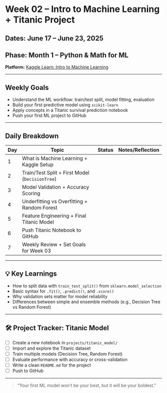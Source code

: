 # Week 02 – Intro to Machine Learning + Titanic Project

## Dates: June 17 – June 23, 2025  
## Phase: Month 1 – Python & Math for ML  
**Platform:** [Kaggle Learn: Intro to Machine Learning](https://www.kaggle.com/learn/intro-to-machine-learning)

---

## Weekly Goals
- Understand the ML workflow: train/test split, model fitting, evaluation
- Build your first predictive model using `scikit-learn`
- Apply concepts in a Titanic survival prediction notebook
- Push your first ML project to GitHub

---

## Daily Breakdown

| Day | Topic                                          | Status       | Notes/Reflection |
|-----|------------------------------------------------|--------------|------------------|
| 1   | What is Machine Learning + Kaggle Setup        |              |                  |
| 2   | Train/Test Split + First Model (`DecisionTree`) |              |                  |
| 3   | Model Validation + Accuracy Scoring            |              |                  |
| 4   | Underfitting vs Overfitting + Random Forest    |              |                  |
| 5   | Feature Engineering + Final Titanic Model      |              |                  |
| 6   | Push Titanic Notebook to GitHub                |              |                  |
| 7   | Weekly Review + Set Goals for Week 03          |              |                  |

---

## 💡 Key Learnings

- How to split data with `train_test_split()` from `sklearn.model_selection`
- Basic syntax for `.fit()`, `.predict()`, and `.score()`
- Why validation sets matter for model reliability
- Differences between simple and ensemble methods (e.g., Decision Tree vs Random Forest)

---

## 🛠️ Project Tracker: Titanic Model

- [ ] Create a new notebook in `projects/titanic_model/`
- [ ] Import and explore the Titanic dataset
- [ ] Train multiple models (Decision Tree, Random Forest)
- [ ] Evaluate performance with accuracy or cross-validation
- [ ] Write a clean `README.md` for the project
- [ ] Push to GitHub 

---

> “Your first ML model won’t be your best, but it will be your boldest.”  
